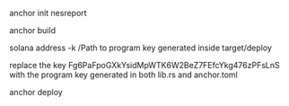 anchor init nesreport

anchor build

solana address -k /Path to program key generated inside target/deploy

replace the key Fg6PaFpoGXkYsidMpWTK6W2BeZ7FEfcYkg476zPFsLnS with the program key generated in both lib.rs and anchor.toml

anchor deploy
